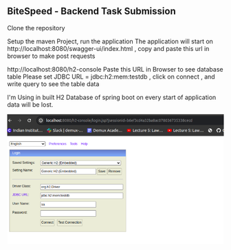 ## BiteSpeed - Backend Task Submission

Clone the repository 

Setup the maven Project, run the application 
The application will start on http://localhost:8080/swagger-ui/index.html , copy and paste this url in browser to make post requests

http://localhost:8080/h2-console  Paste this URL in Browser to see database table 
Please set JDBC URL = jdbc:h2:mem:testdb ,  click on connect , and write query to see the table data

I'm Using in built H2 Database of spring boot on every start of application data will be lost.

![H2_connection](https://github.com/vijay-km/Bitespeed-Assignment/blob/main/H2_connection.png)



